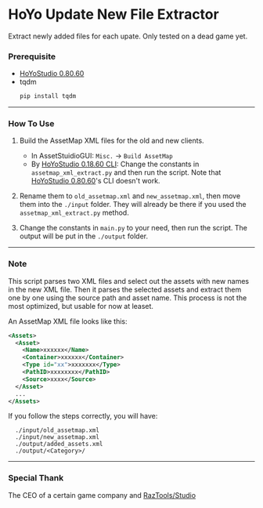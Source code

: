 # HoYo Update New File Extractor

Extract newly added files for each upate. Only tested on a dead game yet.

### Prerequisite

- [HoYoStudio 0.80.60](https://gitlab.com/RazTools/Studio/-/releases/v0.80.60)
- tqdm
  ```apache
  pip install tqdm
  ```

---



### How To Use

1. Build the AssetMap XML files for the old and new clients.

   - In AssetStuidioGUI:  `Misc.` → `Build AssetMap`
   - By [HoYoStudio 0.18.60 CLI](https://gitlab.com/RazTools/Studio/-/releases/v0.18.60):
     Change the constants in `assetmap_xml_extract.py` and then run the script. Note that [HoYoStudio 0.80.60](https://gitlab.com/RazTools/Studio/-/releases/v0.80.60)'s CLI doesn't work.
2. Rename them to `old_assetmap.xml` and `new_assetmap.xml`, then move them into the `./input` folder. They will already be there if you used the `assetmap_xml_extract.py` method.
3. Change the constants in `main.py` to your need, then run the script. The output will be put in the `./output` folder.

---

### Note

This script parses two XML files and select out the assets with new names in the new XML file. Then it parses the selected assets and extract them one by one using the source path and asset name. This process is not the most optimized, but usable for now at leaset.

An AssetMap XML file looks like this:

```xml
<Assets>
  <Asset>
    <Name>xxxxxx</Name>
    <Container>xxxxxx</Container>
    <Type id="xx">xxxxxxx</Type>
    <PathID>xxxxxxxx</PathID>
    <Source>xxxx</Source>
  </Asset>
  ...
</Assets>
```

If you follow the steps correctly, you will have:

```
  ./input/old_assetmap.xml
  ./input/new_assetmap.xml
  ./output/added_assets.xml
  ./output/<Category>/
```
---

### Special Thank

The CEO of a certain game company and [RazTools/Studio](https://gitlab.com/RazTools/Studio)
